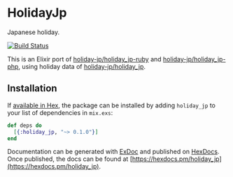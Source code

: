 HolidayJp
==
Japanese holiday.

[![Build Status](https://travis-ci.org/ne-sachirou/holiday_jp-elixir.svg?branch=master)](https://travis-ci.org/ne-sachirou/holiday_jp-elixir)

This is an Elixir port of [holiday-jp/holiday_jp-ruby](https://github.com/holiday-jp/holiday_jp-ruby) and [holiday-jp/holiday_jp-php](https://github.com/holiday-jp/holiday_jp-php), using holiday data of [holiday-jp/holiday_jp](https://github.com/holiday-jp/holiday_jp).

Installation
--

If [available in Hex](https://hex.pm/docs/publish), the package can be installed
by adding `holiday_jp` to your list of dependencies in `mix.exs`:

```elixir
def deps do
  [{:holiday_jp, "~> 0.1.0"}]
end
```

Documentation can be generated with [ExDoc](https://github.com/elixir-lang/ex_doc)
and published on [HexDocs](https://hexdocs.pm). Once published, the docs can
be found at [https://hexdocs.pm/holiday_jp](https://hexdocs.pm/holiday_jp).
